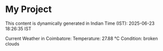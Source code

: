 # My Project

This content is dynamically generated in Indian Time (IST): 2025-06-23 18:26:35 IST


Current Weather in Coimbatore:
Temperature: 27.88 °C
Condition: broken clouds
